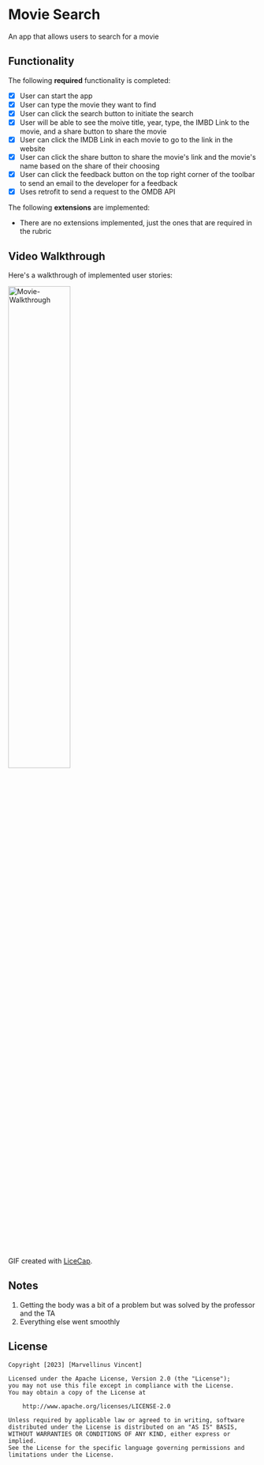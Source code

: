 # Movie Search 

An app that allows users to search for a movie

## Functionality 

The following **required** functionality is completed:

* [x] User can start the app
* [x] User can type the movie they want to find
* [x] User can click the search button to initiate the search
* [x] User will be able to see the moive title, year, type, the IMBD Link to the movie, and a share button to share the movie
* [x] User can click the IMDB Link in each movie to go to the link in the website
* [x] User can click the share button to share the movie's link and the movie's name based on the share of their choosing
* [x] User can click the feedback button on the top right corner of the toolbar to send an email to the developer for a feedback
* [x] Uses retrofit to send a request to the OMDB API

The following **extensions** are implemented:

* There are no extensions implemented, just the ones that are required in the rubric 

## Video Walkthrough

Here's a walkthrough of implemented user stories:

<img src='Movie-Walkthrough.gif' title='Movie-Walkthrough' width='50%' alt='Movie-Walkthrough' />

GIF created with [LiceCap](http://www.cockos.com/licecap/).

## Notes

1. Getting the body was a bit of a problem but was solved by the professor and the TA
2. Everything else went smoothly

## License

    Copyright [2023] [Marvellinus Vincent]

    Licensed under the Apache License, Version 2.0 (the "License");
    you may not use this file except in compliance with the License.
    You may obtain a copy of the License at

        http://www.apache.org/licenses/LICENSE-2.0

    Unless required by applicable law or agreed to in writing, software
    distributed under the License is distributed on an "AS IS" BASIS,
    WITHOUT WARRANTIES OR CONDITIONS OF ANY KIND, either express or implied.
    See the License for the specific language governing permissions and
    limitations under the License.
